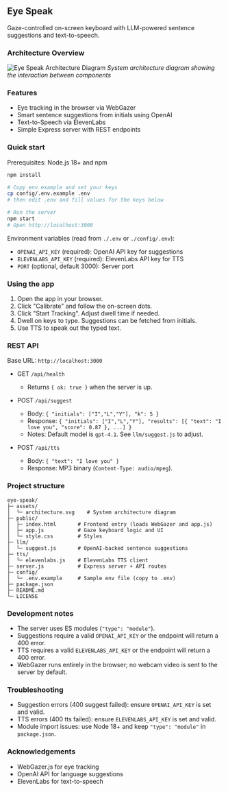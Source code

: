 ## Eye Speak

Gaze-controlled on-screen keyboard with LLM-powered sentence suggestions and text-to-speech.

### Architecture Overview

![Eye Speak Architecture Diagram](./assets/architecture.svg)
_System architecture diagram showing the interaction between components_

### Features

- Eye tracking in the browser via WebGazer
- Smart sentence suggestions from initials using OpenAI
- Text-to-Speech via ElevenLabs
- Simple Express server with REST endpoints

### Quick start

Prerequisites: Node.js 18+ and npm

```bash
npm install

# Copy env example and set your keys
cp config/.env.example .env
# then edit .env and fill values for the keys below

# Run the server
npm start
# Open http://localhost:3000
```

Environment variables (read from `./.env` or `./config/.env`):

- `OPENAI_API_KEY` (required): OpenAI API key for suggestions
- `ELEVENLABS_API_KEY` (required): ElevenLabs API key for TTS
- `PORT` (optional, default 3000): Server port

### Using the app

1. Open the app in your browser.
2. Click "Calibrate" and follow the on-screen dots.
3. Click "Start Tracking". Adjust dwell time if needed.
4. Dwell on keys to type. Suggestions can be fetched from initials.
5. Use TTS to speak out the typed text.

### REST API

Base URL: `http://localhost:3000`

- GET `/api/health`

  - Returns `{ ok: true }` when the server is up.

- POST `/api/suggest`

  - Body: `{ "initials": ["I","L","Y"], "k": 5 }`
  - Response: `{ "initials": ["I","L","Y"], "results": [{ "text": "I love you", "score": 0.87 }, ...] }`
  - Notes: Default model is `gpt-4.1`. See `llm/suggest.js` to adjust.

- POST `/api/tts`
  - Body: `{ "text": "I love you" }`
  - Response: MP3 binary (`Content-Type: audio/mpeg`).

### Project structure

```
eye-speak/
├─ assets/
│  └─ architecture.svg    # System architecture diagram
├─ public/
│  ├─ index.html       # Frontend entry (loads WebGazer and app.js)
│  ├─ app.js           # Gaze keyboard logic and UI
│  └─ style.css        # Styles
├─ llm/
│  └─ suggest.js       # OpenAI-backed sentence suggestions
├─ tts/
│  └─ elevenlabs.js    # ElevenLabs TTS client
├─ server.js           # Express server + API routes
├─ config/
│  └─ .env.example     # Sample env file (copy to .env)
├─ package.json
├─ README.md
└─ LICENSE
```

### Development notes

- The server uses ES modules (`"type": "module"`).
- Suggestions require a valid `OPENAI_API_KEY` or the endpoint will return a 400 error.
- TTS requires a valid `ELEVENLABS_API_KEY` or the endpoint will return a 400 error.
- WebGazer runs entirely in the browser; no webcam video is sent to the server by default.

### Troubleshooting

- Suggestion errors (400 suggest failed): ensure `OPENAI_API_KEY` is set and valid.
- TTS errors (400 tts failed): ensure `ELEVENLABS_API_KEY` is set and valid.
- Module import issues: use Node 18+ and keep `"type": "module"` in `package.json`.

### Acknowledgements

- WebGazer.js for eye tracking
- OpenAI API for language suggestions
- ElevenLabs for text-to-speech
